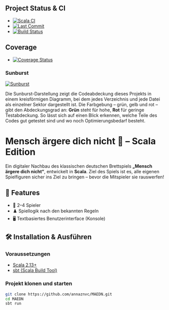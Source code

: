 ## Project Status & CI

- [![Scala CI](https://github.com/annaznvc/MAEDN/actions/workflows/scala.yml/badge.svg)](https://github.com/annaznvc/MAEDN/actions/workflows/scala.yml)
- [![Last Commit](https://img.shields.io/github/last-commit/annaznvc/MAEDN.svg?color=blue)](https://github.com/annaznvc/MAEDN/commits/main)
- [![Build Status](https://travis-ci.org/annaznvc/MAEDN.svg?branch=main)](https://travis-ci.org/annaznvc/MAEDN)

## Coverage

- [![Coverage Status](https://coveralls.io/repos/github/annaznvc/MAEDN/badge.svg?branch=main)](https://coveralls.io/github/annaznvc/MAEDN?branch=main)

### Sunburst

[![Sunburst](https://codecov.io/gh/annaznvc/MAEDN/graphs/sunburst.svg?token=1RD2DIMUZK)](https://codecov.io/gh/annaznvc/MAEDN)

Die Sunburst-Darstellung zeigt die Codeabdeckung dieses Projekts in einem kreisförmigen Diagramm, bei dem jedes Verzeichnis und jede Datei als einzelner Sektor dargestellt ist. Die Farbgebung – grün, gelb und rot – gibt den Abdeckungsgrad an: **Grün** steht für hohe, **Rot** für geringe Testabdeckung. So lässt sich auf einen Blick erkennen, welche Teile des Codes gut getestet sind und wo noch Optimierungsbedarf besteht.


# Mensch ärgere dich nicht 🎲 – Scala Edition

Ein digitaler Nachbau des klassischen deutschen Brettspiels **„Mensch ärgere dich nicht“**, entwickelt in **Scala**. Ziel des Spiels ist es, alle eigenen Spielfiguren sicher ins Ziel zu bringen – bevor die Mitspieler sie rauswerfen!

## 📌 Features

- 👥 2–4 Spieler
- ♟️ Spiellogik nach den bekannten Regeln
- 🖥️ Textbasiertes Benutzerinterface (Konsole)

## 🛠️ Installation & Ausführen

### Voraussetzungen

- [Scala 2.13+](https://www.scala-lang.org/)
- [sbt (Scala Build Tool)](https://www.scala-sbt.org/)

### Projekt klonen und starten

```bash
git clone https://github.com/annaznvc/MAEDN.git
cd MAEDN
sbt run
